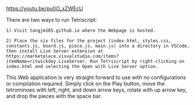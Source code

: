 https://youtu.be/pu0O_xZWEcU

There are two ways to run Tetriscript:

    1) Visit tangjm105.github.io where the Webpage is hosted.

    2) Place the six files for the project (index.html, styles.css, constants.js, board.js, piece.js, main.js) into a directory in VSCode, then install Live Server extension at https://marketplace.visualstudio.com/items?itemName=ritwickdey.LiveServer. Run Tetriscript by right-clicking on index.html and selecting the Open with Live Server option.


This Web application is very straight forward to use with no configurations or compilation required. Simply click on the Play button, move the tetrominoes with left, right, and down arrow keys, rotate with up arrow key, and drop the pieces with the space bar. 